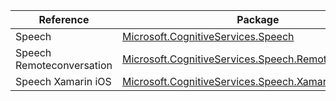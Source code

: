| Reference | Package | Source |
|---|---|---|
|Speech|[Microsoft.CognitiveServices.Speech](https://www.nuget.org/packages/Microsoft.CognitiveServices.Speech)|[Github](https://github.com/Azure/azure-sdk-for-net)|
|Speech Remoteconversation|[Microsoft.CognitiveServices.Speech.Remoteconversation](https://www.nuget.org/packages/Microsoft.CognitiveServices.Speech.Remoteconversation)|[Github](https://github.com/Azure/azure-sdk-for-net)|
|Speech Xamarin iOS|[Microsoft.CognitiveServices.Speech.Xamarin.iOS](https://www.nuget.org/packages/Microsoft.CognitiveServices.Speech.Xamarin.iOS)|[Github](https://github.com/Azure/azure-sdk-for-net)|
